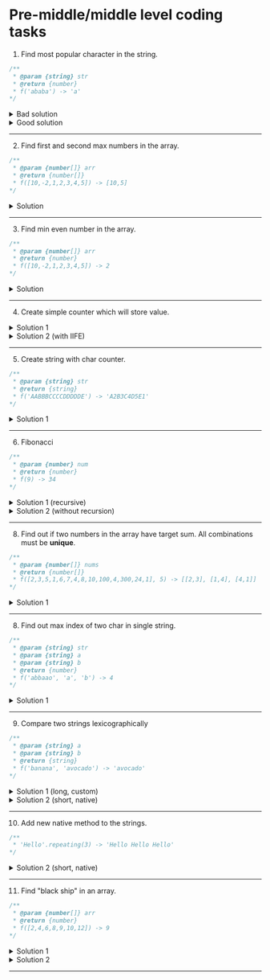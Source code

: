 # Pre-middle/middle level coding tasks

1. Find most popular character in the string.

```javascript
/**
 * @param {string} str
 * @return {number}
 * f('ababa') -> 'a'
*/
```
<details>
<summary>Bad solution</summary>
<pre>
<script>
  function popularSymbol(str) {
    let newStr = str.replace(/\s/g, '');
    let ans = '';
    let counter = 0;
    for (let i = 0; i < newStr.length; i++) {
      let currentCounter = 0;
      for (let j = 0; j < newStr.length; j++) {
        if (str[i] === str[j]) {
          currentCounter += 1;
        }
      }
      if (currentCounter > counter) {
        ans = str[i];
        counter = currentCounter;
      }
    }
    return ans;
  }
  console.log(popularSymbolObj('ababa')) // 'a'
</script>
<div>Complexity:</div>
<p><strong>O(n^2)</strong></p>
</pre>
</details>

<details>
<summary>Good solution</summary>
<pre>
<script>
  function popularSymbolObj(str) {
    let newStr = str.replace(/\s/g, '');
    let ans = '';
    let counter = 0;
    let obj = {};
    for (let i = 0; i < newStr.length; i++) {
      obj[newStr[i]] = obj[newStr[i]] ? obj[newStr[i]] + 1 : 1;
    }
    for (let key in obj) {
      if (obj[key] > counter) {
        counter = obj[key];
        ans = key;
      }
    }
    return ans;
  }
  console.log(popularSymbolObj('ababa')) // 'a'
</script>
<div>Complexity:</div>
<p><strong>O(n + k) k< n => O(n)</strong></p>
</pre>
</details>

---

2. Find first and second max numbers in the array.

```javascript
/**
 * @param {number[]} arr
 * @return {number[]}
 * f([10,-2,1,2,3,4,5]) -> [10,5]
*/
```
<details>
<summary>Solution</summary>
<pre>
<script>
  function findTwoMax(arr) {
    let max1 = Math.max(arr[0], arr[1]);
    let max2 = Math.min(arr[0], arr[1]);
    for (let i = 2; i < arr.length; i++) {
      if (arr[i] > max1) {
        max2 = max1;
        max1 = arr[i];
      } else if (arr[i] > max2) {
        max2 = arr[i];
      }
    }
    return [max1, max2];
  }
  console.log(findTwoMax([10,-2,1,2,3,4,5])); //  [10,5]
</script>
<div>Complexity:</div>
<p><strong>O(n - 2)</strong></p>
</pre>
</details>

---

3. Find min even number in the array.

```javascript
/**
 * @param {number[]} arr
 * @return {number}
 * f([10,-2,1,2,3,4,5]) -> 2
*/
```
<details>
<summary>Solution</summary>
<pre>
<script>
  function findMinEven(arr) {
    let flag = false;
    let result = 0;
    for (let i = 1; i < arr.length; i++) {
      if (arr[i] % 2 === 0 && (!flag || arr[i] < result)) {
        result = arr[i];
        flag = true;
      }
    }
    return result;
  }
  console.log(findMinEven([10,-2,1,2,3,4,5])) //  2
</script>
<div>Complexity:</div>
<p><strong>O(n)</strong></p>
</pre>
</details>

---

4. Create simple counter which will store value.

<details>
<summary>Solution 1</summary>
<pre>
<script>
  const counter = (num) => {
    let count = num || 0;
    return () => count++;
  };
  const count1 = counter(100);
  count1();
  count1();
  count1();
  console.log(count1());  //  103
</script>
<div>Complexity:</div>
<p><strong>O(1)</strong></p>
</pre>
</details>

<details>
<summary>Solution 2 (with IIFE)</summary>
<pre>
<script>
  const counter = (function () {
    let counter = 0;
    return function () {
      return counter++;
    }
  })();
  counter();
  counter();
  counter();
  console.log(counter())  //  3
</script>
<div>Complexity:</div>
<p><strong>O(1)</strong></p>
</pre>
</details>

---

5. Create string with char counter.

```javascript
/**
 * @param {string} str
 * @return {string}
 * f('AABBBCCCCDDDDDE') -> 'A2B3C4D5E1'
*/
```
<details>
<summary>Solution 1</summary>
<pre>
<script>
  function numberifyStr(str) {
    const obj = {};
    let result = '';
    for (let i = 0; i < str.length; i++) {
      obj[str[i]] = obj[str[i]] ? obj[str[i]] + 1 : 1;
    }
    for (char in obj) {
      result += `${char}${obj[char]}`;
    }
    return result;
  };
  console.log(numberifyStr('AABBBCCCCDDDDDE'));  //  A2B3C4D5E1
</script>
<div>Complexity:</div>
<p><strong>O(n)</strong></p>
</pre>
</details>

---

6. Fibonacci

```javascript
/**
 * @param {number} num
 * @return {number}
 * f(9) -> 34
*/
```
<details>
<summary>Solution 1 (recursive)</summary>
<pre>
<script>
  function fib(num) {
    if (num < 2) return num;
    return fib(num - 1) + fib(num - 2);
  };
  console.log(fib(9));  //  34
</script>
<div>Complexity:</div>
<p><strong>O(2^n)</strong></p>
</pre>
</details>

<details>
<summary>Solution 2 (without recursion)</summary>
<pre>
<script>
  function fib(num) {
    const result = [0, 1];
    for (let i = 2; i <= num; i++) {
      let prev1 = result[i - 1];
      let prev2 = result[i - 2];
      result.push(prev1 + prev2);
    }
    return result[num];
  };
console.log(fib(9));  //  34
</script>
<div>Complexity:</div>
<p><strong>O(n)</strong></p>
</pre>
</details>

---

8. Find out if two numbers in the array have target sum. All combinations must be **unique**.

```javascript
/**
 * @param {number[]} nums
 * @return {number[]}
 * f([2,3,5,1,6,7,4,8,10,100,4,300,24,1], 5) -> [[2,3], [1,4], [4,1]]
*/
```

<details>
<summary>Solution 1</summary>
<pre>
<script>
  const nums = [2,3,5,1,6,7,4,8,10,100,4,300,24,1];
  function getSumPairs(arr, target) {
    const set = new Set();
    const result = [];
    for (let i = 0; i < arr.length; i++) {
      set.add(arr[i]);
    }
    for (const num of set) {
      const secondNum = target - num;
      if (set.has(secondNum)) {
        if (secondNum > num) {
          result.push([num, secondNum]);
        }
      }
    }
    return result;
  }
  console.log(getSumPairs(nums, 5));
</script>
<div>Complexity:</div>
<p><strong>O(N+K)??</strong></p>
</pre>
</details>

---

8. Find out max index of two char in single string.

```javascript
/**
 * @param {string} str
 * @param {string} a
 * @param {string} b
 * @return {number}
 * f('abbaao', 'a', 'b') -> 4
*/
```

<details>
<summary>Solution 1</summary>
<pre>
<script>
  function getLatestCharIdx(str, a, b) {
    if (str) {
      if (!a && !b) return -1;
      return Math.max(
        a ? str.lastIndexOf(a) : -1,
        b ? str.lastIndexOf(b) : -1
      );
    }
    return -1;
  }
  console.log(getLatestCharIdx('google', 'g', 'o'));  //  3
  console.log(getLatestCharIdx('aba', 'a', 'b'));  //  2
  console.log(getLatestCharIdx('', 'g', 'o'));   //  -1
  console.log(getLatestCharIdx('google', 'x', 'o')); //  2
  console.log(getLatestCharIdx('aba', '', '')); //  -1
  console.log(getLatestCharIdx('aba', '', 'b')) //  1
</script>
<div>Complexity:</div>
<p><strong></strong></p>
</pre>
</details>

---

9. Compare two strings lexicographically

```javascript
/**
 * @param {string} a
 * @param {string} b
 * @return {string}
 * f('banana', 'avocado') -> 'avocado'
*/
```

<details>
<summary>Solution 1 (long, custom)</summary>
<pre>
<script>
  function compare(a, b) {
    if (typeof a !== 'string' || typeof b !== 'string') {
      return 'Type error';
    }
    if (!a && !b) return 'The strings are empty';
    if (!a) return b;
    if (!b) return a;
    const loweredA = a.toLowerCase();
    const loweredB = b.toLowerCase();
    for (let i = 0; i < loweredA.length; i++) {
      const charCodeA = loweredA[i] ? loweredA[i].charCodeAt() : -1;
      const charCodeB = loweredB[i] ? loweredB[i].charCodeAt() : -1;
        if (charCodeA < charCodeB) return a;
      if (charCodeA > charCodeB) return b;
      if (charCodeA === charCodeB) {
        if (loweredA.length > loweredB.length) {
          if (loweredB[loweredB.length - 1] === loweredA[i]) {
            return b;
          } else {
            continue;
          };
        } else if (loweredA.length < loweredB.length) {
          if (loweredA[loweredA.length - 1] === loweredB[i]) {
            return a;
          } else {
            continue;
          };
        } else {
          return a;
        }
      }
    }
  };
  console.log(compare(-1, 30)); //  Type error
  console.log(compare('', '')); // The strings are empty 
  console.log(compare('', 'a'));  //  a
  console.log(compare('a', ''));  //  a
  console.log(compare('banana', 'avocado'));  //  avocado
  console.log(compare('Banana', 'Avocado'));  //  Avocado
  console.log(compare('banana', 'Avocado'));  //  Avocado
  console.log(compare('ooooo', 'oo'));  //  oo
  console.log(compare('oo', 'oooooo')); //  oo
  console.log(compare('oz', 'oooooo')); //  oooooo
  console.log(compare('oooooo', 'oooooZ')); //  oooooo
  console.log(compare('ooo', 'ooo')); //  ooo
</script>
<div>Complexity:</div>
<p><strong>O(N)</strong></p>
</pre>
</details>

<details>
<summary>Solution 2 (short, native)</summary>
<pre>
<script>
function compare(str1, str2) {
  const result = str1.toString().localeCompare(str2.toString());
  return result ? str2 : str1;
}
console.log(compare(-1, 30)); //  30
console.log(compare('', '')); //  ''
console.log(compare('', 'a'));  //  a
console.log(compare('a', ''));  //  ''
console.log(compare('banana', 'avocado'));  //  avocado
console.log(compare('Banana', 'Avocado'));  //  avocado
console.log(compare('banana', 'Avocado'));  //  avocado
console.log(compare('ooooo', 'oo'));  //  oo
console.log(compare('oo', 'oooooo')); //  oooooo
console.log(compare('oz', 'oooooo')); //  oooooo
console.log(compare('oooooo', 'oooooZ')); //oooooZ
console.log(compare('ooo', 'ooo')); //ooo
</script>
<div>Complexity:</div>
<p><strong>??</strong></p>
</pre>
</details>

---

10. Add new native method to the strings.

```javascript
/**
 * 'Hello'.repeating(3) -> 'Hello Hello Hello'
*/
```

<details>
<summary>Solution 2 (short, native)</summary>
<pre>
<script>
  String.prototype.repeating = function(num) {
    return new Array(num).fill(this).join(" ");
  };
  'Hello'.repeating(3);
</script>
<div>Complexity:</div>
<p><strong></strong></p>
</pre>
</details>

---

11. Find "black ship" in an array.

```javascript
/**
 * @param {number[]} arr
 * @return {number}
 * f([2,4,6,8,9,10,12]) -> 9
*/
```

<details>
<summary>Solution 1</summary>
<pre>
<script>
  function findBlackShip(arr) {
    let oddCounter = 0;
    let evenCounter = 0;
    let lastOdd = 0
    let lastEven = 0;
    for (let i = 0; i < arr.length; i++) {
      if (arr[i] % 2 === 0) {
        evenCounter++;
        lastEven = arr[i];
      } else {
        oddCounter++;
        lastOdd = arr[i];
      }
    }
    if (evenCounter + oddCounter > 3) {
      if (oddCounter > 1) return lastEven;
      else return lastOdd;
    } else return -1;
  };
</script>
<div>Complexity:</div>
<p><strong>O(N)</strong></p>
</pre>
</details>

<details>
<summary>Solution 2</summary>
<pre>
<script>
  function findBlackShip(arr) {
    const binaryArr = arr.map(x => x % 2);
    const bArrSum = binaryArr.reduce((a,b) => a+b);
    const target = bArrSum > 1 ? 0 : 1;
    return arr[binaryArr.indexOf(target)];
  };
  console.log(findBlackShip([2,4,6,8,9,10,12]))
</script>
<div>Complexity: </div>
<p><strong>O(N)</strong></p>
</pre>
</details>

---